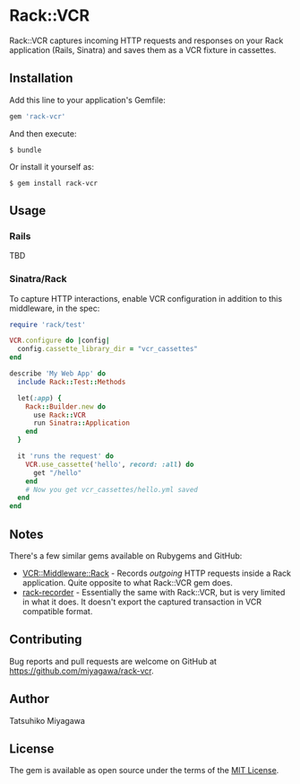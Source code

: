 # Rack::VCR

Rack::VCR captures incoming HTTP requests and responses on your Rack application (Rails, Sinatra) and saves them as a VCR fixture in cassettes.

## Installation

Add this line to your application's Gemfile:

```ruby
gem 'rack-vcr'
```

And then execute:

    $ bundle

Or install it yourself as:

    $ gem install rack-vcr

## Usage

### Rails

TBD

### Sinatra/Rack

To capture HTTP interactions, enable VCR configuration in addition to this middleware, in the spec:

```ruby
require 'rack/test'

VCR.configure do |config|
  config.cassette_library_dir = "vcr_cassettes"
end

describe 'My Web App' do
  include Rack::Test::Methods

  let(:app) {
    Rack::Builder.new do
      use Rack::VCR
      run Sinatra::Application
    end
  }

  it 'runs the request' do
    VCR.use_cassette('hello', record: :all) do
      get "/hello"
    end
    # Now you get vcr_cassettes/hello.yml saved
  end
end
````

## Notes

There's a few similar gems available on Rubygems and GitHub:

* [VCR::Middleware::Rack](https://www.relishapp.com/vcr/vcr/v/1-6-0/docs/middleware/rack) - Records *outgoing* HTTP requests inside a Rack application. Quite opposite to what Rack::VCR gem does.
* [rack-recorder](https://github.com/kodev/rack-recorder) - Essentially the same with Rack::VCR, but is very limited in what it does. It doesn't export the captured transaction in VCR compatible format.

## Contributing

Bug reports and pull requests are welcome on GitHub at https://github.com/miyagawa/rack-vcr.

## Author

Tatsuhiko Miyagawa

## License

The gem is available as open source under the terms of the [MIT License](http://opensource.org/licenses/MIT).


